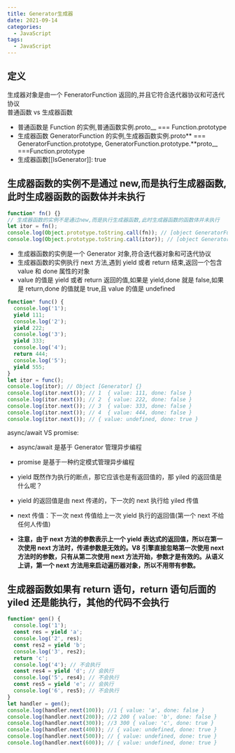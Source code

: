 ```yaml
---
title: Generator生成器
date: 2021-09-14
categories: 
  - JavaScript
tags: 
  - JavaScript
---
```


## 定义

生成器对象是由一个 FeneratorFunction 返回的,并且它符合迭代器协议和可迭代协议  
普通函数 vs 生成器函数

- 普通函数是 Function 的实例,普通函数实例.proto\_\_ === Function.prototype
- 生成器函数 GeneratorFunction 的实例,生成器函数实例.proto** === GeneratorFunction.prototype, GeneratorFunction.prototype.**proto\_\_ ===Function.prototype
- 生成器函数[[IsGenerator]]: true

## **生成器函数的实例不是通过 new,而是执行生成器函数,此时生成器函数的函数体并未执行**

```js
function* fn() {}
// 生成器函数的实例不是通过new,而是执行生成器函数,此时生成器函数的函数体并未执行
let itor = fn();
console.log(Object.prototype.toString.call(fn)); // [object GeneratorFunction]
console.log(Object.prototype.toString.call(itor)); // [object Generator]
```

- 生成器函数的实例是一个 Generator 对象,符合迭代器对象和可迭代协议
- 生成器函数的实例执行 next 方法,遇到 yield 或者 return 结束,返回一个包含 value 和 done 属性的对象
- value 的值是 yield 或者 return 返回的值,如果是 yield,done 就是 false,如果是 return,done 的值就是 true,且 value 的值是 undefined

```js
function* func() {
  console.log('1');
  yield 111;
  console.log('2');
  yield 222;
  console.log('3');
  yield 333;
  console.log('4');
  return 444;
  console.log('5');
  yield 555;
}
let itor = func();
console.log(itor); // Object [Generator] {}
console.log(itor.next()); // 1  { value: 111, done: false }
console.log(itor.next()); // 2  { value: 222, done: false }
console.log(itor.next()); // 3  { value: 333, done: false }
console.log(itor.next()); // 4  { value: 444, done: false }
console.log(itor.next()); // { value: undefined, done: true }
```

async/await VS promise:

- async/await 是基于 Generator 管理异步编程
- promise 是基于一种约定模式管理异步编程

- yield 既然作为执行的断点，那它应该也是有返回值的，那 yiled 的返回值是什么呢？
- yield 的返回值是由 next 传递的，下一次的 next 执行给 yiled 传值
- next 传值：下一次 next 传值给上一次 yield 执行的返回值(第一个 next 不给任何人传值)
- **注意，由于 next 方法的参数表示上一个 yield 表达式的返回值，所以在第一次使用 next 方法时，传递参数是无效的。V8 引擎直接忽略第一次使用 next 方法时的参数，只有从第二次使用 next 方法开始，参数才是有效的。从语义上讲，第一个 next 方法用来启动遍历器对象，所以不用带有参数。**

## **生成器函数如果有 return 语句，return 语句后面的 yiled 还是能执行，其他的代码不会执行**

```js
function* gen() {
  console.log('1');
  const res = yield 'a';
  console.log('2', res);
  const res2 = yield 'b';
  console.log('3', res2);
  return 'c';
  console.log('4'); // 不会执行
  const res4 = yield 'd'; // 会执行
  console.log('5', res4); // 不会执行
  const res5 = yield 'e'; // 会执行
  console.log('6', res5); // 不会执行
}
let handler = gen();
console.log(handler.next(100)); //1 { value: 'a', done: false }
console.log(handler.next(200)); //2 200 { value: 'b', done: false }
console.log(handler.next(300)); //3 300 { value: 'c', done: true }
console.log(handler.next(400)); // { value: undefined, done: true }
console.log(handler.next(500)); // { value: undefined, done: true }
console.log(handler.next(600)); // { value: undefined, done: true }
```

